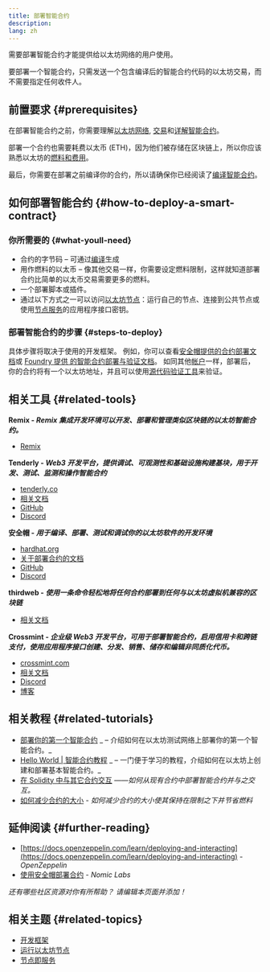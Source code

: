 ```yaml
---
title: 部署智能合约
description:
lang: zh
---
```


需要部署智能合约才能提供给以太坊网络的用户使用。

要部署一个智能合约，只需发送一个包含编译后的智能合约代码的以太坊交易，而不需要指定任何收件人。

## 前置要求 {#prerequisites}

在部署智能合约之前，你需要理解[以太坊网络](/developers/docs/networks/), [交易](/developers/docs/transactions/)和[详解智能合约](/developers/docs/smart-contracts/anatomy/)。

部署一个合约也需要耗费以太币 (ETH)，因为他们被存储在区块链上，所以你应该熟悉以太坊的[燃料和费用](/developers/docs/gas/)。

最后，你需要在部署之前编译你的合约，所以请确保你已经阅读了[编译智能合约](/developers/docs/smart-contracts/compiling/)。

## 如何部署智能合约 {#how-to-deploy-a-smart-contract}

### 你所需要的 {#what-youll-need}

- 合约的字节码 – 可通过[编译](/developers/docs/smart-contracts/compiling/)生成
- 用作燃料的以太币 – 像其他交易一样，你需要设定燃料限制，这样就知道部署合约比简单的以太币交易需要更多的燃料。
- 一个部署脚本或插件。
- 通过以下方式之一可以访问[以太坊节点](/developers/docs/nodes-and-clients/)：运行自己的节点、连接到公共节点或使用[节点服务](/developers/docs/nodes-and-clients/nodes-as-a-service/)的应用程序接口密钥。

### 部署智能合约的步骤 {#steps-to-deploy}

具体步骤将取决于使用的开发框架。 例如，你可以查看[安全帽提供的合约部署文档](https://hardhat.org/guides/deploying.html)或 [Foundry 提供 的智能合约部署与验证文档](https://book.getfoundry.sh/forge/deploying)。 如同其他[帐户](/developers/docs/accounts/)一样，部署后，你的合约将有一个以太坊地址，并且可以使用[源代码验证工具](/developers/docs/smart-contracts/verifying/#source-code-verification-tools)来验证。

## 相关工具 {#related-tools}

**Remix - _Remix 集成开发环境可以开发、部署和管理类似区块链的以太坊智能合约。_**

- [Remix](https://remix.ethereum.org)

**Tenderly - _Web3 开发平台，提供调试、可观测性和基础设施构建基块，用于开发、测试、监测和操作智能合约_**

- [tenderly.co](https://tenderly.co/)
- [相关文档](https://docs.tenderly.co/)
- [GitHub](https://github.com/Tenderly)
- [Discord](https://discord.gg/eCWjuvt)

**安全帽 - _用于编译、部署、测试和调试你的以太坊软件的开发环境_**

- [hardhat.org](https://hardhat.org/getting-started/)
- [关于部署合约的文档](https://hardhat.org/guides/deploying.html)
- [GitHub](https://github.com/nomiclabs/hardhat)
- [Discord](https://discord.com/invite/TETZs2KK4k)

**thirdweb - _使用一条命令轻松地将任何合约部署到任何与以太坊虚拟机兼容的区块链_**

- [相关文档](https://portal.thirdweb.com/deploy/)

**Crossmint - _企业级 Web3 开发平台，可用于部署智能合约，启用信用卡和跨链支付，使用应用程序接口创建、分发、销售、储存和编辑非同质化代币。_**

- [crossmint.com](https://www.crossmint.com)
- [相关文档](https://docs.crossmint.com)
- [Discord](https://discord.com/invite/crossmint)
- [博客](https://blog.crossmint.com)

## 相关教程 {#related-tutorials}

- [部署你的第一个智能合约](/developers/tutorials/deploying-your-first-smart-contract/) _ – 介绍如何在以太坊测试网络上部署你的第一个智能合约。_
- [Hello World | 智能合约教程](/developers/tutorials/hello-world-smart-contract/) _ – 一门便于学习的教程，介绍如何在以太坊上创建和部署基本智能合约。_
- [在 Solidity 中与其它合约交互](/developers/tutorials/interact-with-other-contracts-from-solidity/) _——如何从现有合约中部署智能合约并与之交互。_
- [如何减少合约的大小](/developers/tutorials/downsizing-contracts-to-fight-the-contract-size-limit/) _- 如何减少合约的大小使其保持在限制之下并节省燃料_

## 延伸阅读 {#further-reading}

- [https://docs.openzeppelin.com/learn/deploying-and-interacting](https://docs.openzeppelin.com/learn/deploying-and-interacting) - _OpenZeppelin_
- [使用安全帽部署合约](https://hardhat.org/guides/deploying.html) - _Nomic Labs_

_还有哪些社区资源对你有所帮助？ 请编辑本页面并添加！_

## 相关主题 {#related-topics}

- [开发框架](/developers/docs/frameworks/)
- [运行以太坊节点](/developers/docs/nodes-and-clients/run-a-node/)
- [节点即服务](/developers/docs/nodes-and-clients/nodes-as-a-service)
